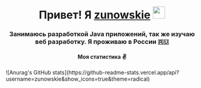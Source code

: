 <h1 align="center">Привет! Я <a href="https://bio.hushworld.fun/" target="_blank">zunowskie</a> 
<img src="https://github.com/blackcater/blackcater/raw/main/images/Hi.gif" height="32"/></h1>
<h3 align="center">Занимаюсь разработкой Java приложений, так же изучаю веб разработку. Я проживаю в России 🇷🇺</h3>

<h4 align="center">Моя статистика ✌️</h3>
![Anurag's GitHub stats](https://github-readme-stats.vercel.app/api?username=zunowskie&show_icons=true&theme=radical)
